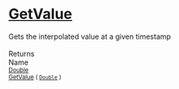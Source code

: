 # [GetValue](./LinearInterpolation-100663767.md)

Gets the interpolated value at a given timestamp
<br><br>
Returns<img width=542/>Name
<br>
<sub>[Double](https://docs.microsoft.com/en-us/dotnet/api/System.Double)</sub><img width=500/><sub>[GetValue](./LinearInterpolation-100663767.md) ( [`Double`](https://docs.microsoft.com/en-us/dotnet/api/System.Double) )</sub><br>


